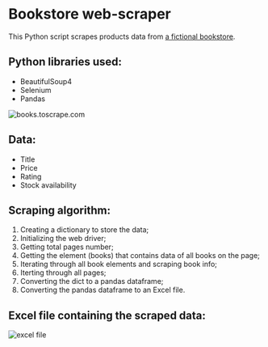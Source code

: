 # Bookstore web-scraper
This Python script scrapes products data from [a fictional bookstore](http://books.toscrape.com/).

## Python libraries used:
- BeautifulSoup4
- Selenium
- Pandas

![books.toscrape.com](https://media.geeksforgeeks.org/wp-content/uploads/20200626163350/website2-1024x559.png)

## Data:
- Title
- Price
- Rating
- Stock availability

## Scraping algorithm:
1. Creating a dictionary to store the data;
2. Initializing the web driver;
3. Getting total pages number;
4. Getting the element (books) that contains data of all books on the page;
5. Iterating through all book elements and scraping book info;
6. Iterting through all pages;
7. Converting the dict to a pandas dataframe;
8. Converting the pandas dataframe to an Excel file.

## Excel file containing the scraped data:
![excel file](https://i.imgur.com/rQ9XmfU.png)

